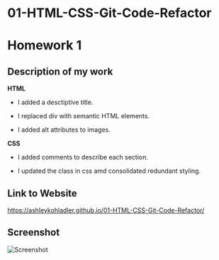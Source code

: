# 01-HTML-CSS-Git-Code-Refactor

# Homework 1

## Description of my work 

**HTML**

* I added a desctiptive title.

* I replaced div with semantic HTML elements.

* I added alt attributes to images. 

**CSS**

* I added comments to describe each section.

* I updated the class in css amd consolidated redundant styling.

## Link to Website
 https://ashleykohladler.github.io/01-HTML-CSS-Git-Code-Refactor/

## Screenshot
![Screenshot](01-HTML-CSS-Git-Code-Refactor/assets/images/Screen-Shot-2021-02-19-at-0.48.41-PM.png?raw=true)